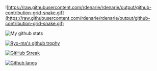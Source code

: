 ![https://raw.githubusercontent.com/rdenarie/rdenarie/output/github-contribution-grid-snake.gif](https://raw.githubusercontent.com/rdenarie/rdenarie/output/github-contribution-grid-snake.gif)


![My github stats](http://github-profile-summary-cards.vercel.app/api/cards/stats?username=rdenarie&theme=default)

[![Ryo-ma's github trophy](https://github-profile-trophy.vercel.app/?username=rdenarie&row=1&theme=nord)][gpt]

[![GitHub Streak](https://github-readme-streak-stats.herokuapp.com?user=rdenarie&theme=nord)][gss]

[![Github langs](https://github-readme-stats.vercel.app/api/top-langs/?username=rdenarie&layout=compact&langs_count=10&hide=javascript,html,css,php,tsql,hack&theme=nord)][ghr]


[ghr]:https://github.com/anuraghazra/github-readme-stats
[gpt]:https://github.com/ryo-ma/github-profile-trophy
[gss]:https://git.io/streak-stats
